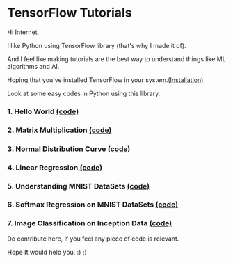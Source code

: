 # TensorFlow Tutorials
 
Hi Internet,

I like Python using TensorFlow library (that's why I made it of).

And I feel like making tutorials are the best way to understand things like ML algorithms and AI. 

Hoping that you've installed TensorFlow in your system.<url><a href="https://www.tensorflow.org/versions/r0.8/get_started/os_setup.html">(Installation)</a></url> 

Look at some easy codes in Python using this library.

### 1. Hello World <url><a href="https://github.com/paramsingh96/TensorFlow-Tutorials/blob/master/HelloWorld.py">(code)</url></a>
### 2. Matrix Multiplication <url><a href="https://github.com/paramsingh96/TensorFlow-Tutorials/blob/master/MatrixMultiplication.py">(code)</url></a>
### 3. Normal Distribution Curve <url><a href="https://github.com/paramsingh96/TensorFlow-Tutorials/blob/master/NormalDistribution.py">(code)</url></a>
### 4. Linear Regression <url><a href="https://github.com/paramsingh96/TensorFlow-Tutorials/blob/master/LinearRegression.py">(code)</url></a>
### 5. Understanding MNIST DataSets <url><a href="https://github.com/paramsingh96/TensorFlow-Tutorials/blob/master/MNIST.py">(code)</url></a>
### 6. Softmax Regression on MNIST DataSets <url><a href="https://github.com/paramsingh96/TensorFlow-Tutorials/blob/master/SoftmaxRegressionMNIST.py">(code)</url></a>
### 7. Image Classification on Inception Data <url><a href="https://github.com/paramsingh96/TensorFlow-Tutorials/blob/master/ImageClassification.py">(code)</url></a>

Do contribute here, if you feel any piece of code is relevant.

Hope It would help you. :) ;)
